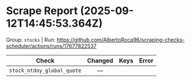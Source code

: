# Scrape Report (2025-09-12T14:45:53.364Z)

Group: `stocks`  |  Run: https://github.com/AlbertoRoca96/scraping-checks-scheduler/actions/runs/17677822537

| Check | Changed | Keys | Error |
|---|:---:|:--|:--|
| `stock_ntdoy_global_quote` | — |  |  |
